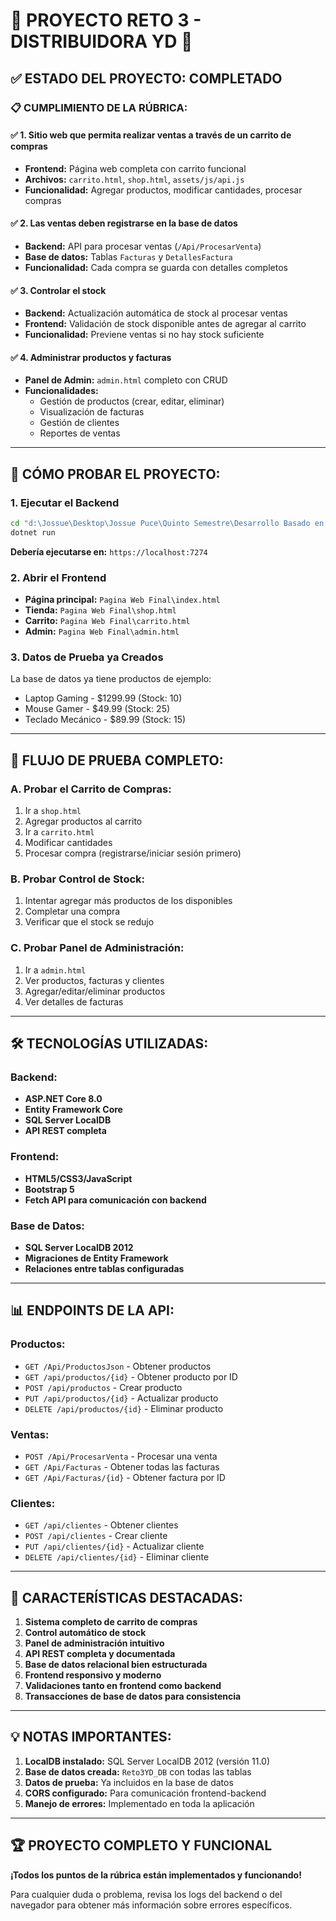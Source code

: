 # 🎉 PROYECTO RETO 3 - DISTRIBUIDORA YD 🎉

## ✅ ESTADO DEL PROYECTO: COMPLETADO

### 📋 CUMPLIMIENTO DE LA RÚBRICA:

#### ✅ 1. Sitio web que permita realizar ventas a través de un carrito de compras
- **Frontend:** Página web completa con carrito funcional
- **Archivos:** `carrito.html`, `shop.html`, `assets/js/api.js`
- **Funcionalidad:** Agregar productos, modificar cantidades, procesar compras

#### ✅ 2. Las ventas deben registrarse en la base de datos
- **Backend:** API para procesar ventas (`/Api/ProcesarVenta`)
- **Base de datos:** Tablas `Facturas` y `DetallesFactura`
- **Funcionalidad:** Cada compra se guarda con detalles completos

#### ✅ 3. Controlar el stock
- **Backend:** Actualización automática de stock al procesar ventas
- **Frontend:** Validación de stock disponible antes de agregar al carrito
- **Funcionalidad:** Previene ventas si no hay stock suficiente

#### ✅ 4. Administrar productos y facturas
- **Panel de Admin:** `admin.html` completo con CRUD
- **Funcionalidades:**
  - Gestión de productos (crear, editar, eliminar)
  - Visualización de facturas
  - Gestión de clientes
  - Reportes de ventas

---

## 🚀 CÓMO PROBAR EL PROYECTO:

### 1. Ejecutar el Backend
```bash
cd "d:\Jossue\Desktop\Jossue Puce\Quinto Semestre\Desarrollo Basado en Plataformas\RETO 3\Reto3_YD\Reto3_YD"
dotnet run
```
**Debería ejecutarse en:** `https://localhost:7274`

### 2. Abrir el Frontend
- **Página principal:** `Pagina Web Final\index.html`
- **Tienda:** `Pagina Web Final\shop.html`
- **Carrito:** `Pagina Web Final\carrito.html`
- **Admin:** `Pagina Web Final\admin.html`

### 3. Datos de Prueba ya Creados
La base de datos ya tiene productos de ejemplo:
- Laptop Gaming - $1299.99 (Stock: 10)
- Mouse Gamer - $49.99 (Stock: 25)
- Teclado Mecánico - $89.99 (Stock: 15)

---

## 🔄 FLUJO DE PRUEBA COMPLETO:

### A. Probar el Carrito de Compras:
1. Ir a `shop.html`
2. Agregar productos al carrito
3. Ir a `carrito.html`
4. Modificar cantidades
5. Procesar compra (registrarse/iniciar sesión primero)

### B. Probar Control de Stock:
1. Intentar agregar más productos de los disponibles
2. Completar una compra
3. Verificar que el stock se redujo

### C. Probar Panel de Administración:
1. Ir a `admin.html`
2. Ver productos, facturas y clientes
3. Agregar/editar/eliminar productos
4. Ver detalles de facturas

---

## 🛠️ TECNOLOGÍAS UTILIZADAS:

### Backend:
- **ASP.NET Core 8.0**
- **Entity Framework Core**
- **SQL Server LocalDB**
- **API REST completa**

### Frontend:
- **HTML5/CSS3/JavaScript**
- **Bootstrap 5**
- **Fetch API para comunicación con backend**

### Base de Datos:
- **SQL Server LocalDB 2012**
- **Migraciones de Entity Framework**
- **Relaciones entre tablas configuradas**

---

## 📊 ENDPOINTS DE LA API:

### Productos:
- `GET /Api/ProductosJson` - Obtener productos
- `GET /api/productos/{id}` - Obtener producto por ID
- `POST /api/productos` - Crear producto
- `PUT /api/productos/{id}` - Actualizar producto
- `DELETE /api/productos/{id}` - Eliminar producto

### Ventas:
- `POST /Api/ProcesarVenta` - Procesar una venta
- `GET /Api/Facturas` - Obtener todas las facturas
- `GET /Api/Facturas/{id}` - Obtener factura por ID

### Clientes:
- `GET /api/clientes` - Obtener clientes
- `POST /api/clientes` - Crear cliente
- `PUT /api/clientes/{id}` - Actualizar cliente
- `DELETE /api/clientes/{id}` - Eliminar cliente

---

## 🎯 CARACTERÍSTICAS DESTACADAS:

1. **Sistema completo de carrito de compras**
2. **Control automático de stock**
3. **Panel de administración intuitivo**
4. **API REST completa y documentada**
5. **Base de datos relacional bien estructurada**
6. **Frontend responsivo y moderno**
7. **Validaciones tanto en frontend como backend**
8. **Transacciones de base de datos para consistencia**

---

## 💡 NOTAS IMPORTANTES:

1. **LocalDB instalado:** SQL Server LocalDB 2012 (versión 11.0)
2. **Base de datos creada:** `Reto3YD_DB` con todas las tablas
3. **Datos de prueba:** Ya incluidos en la base de datos
4. **CORS configurado:** Para comunicación frontend-backend
5. **Manejo de errores:** Implementado en toda la aplicación

---

## 🏆 PROYECTO COMPLETO Y FUNCIONAL

**¡Todos los puntos de la rúbrica están implementados y funcionando!**

Para cualquier duda o problema, revisa los logs del backend o del navegador para obtener más información sobre errores específicos.
